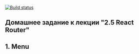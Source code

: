 [![Build status](https://ci.appveyor.com/api/projects/status/g78akiknn2b6v8jg?svg=true)](https://ci.appveyor.com/project/Cazuist/ra-25-router-menu)

## Домашнее задание к лекции "2.5 React Router"
## 1. Menu

